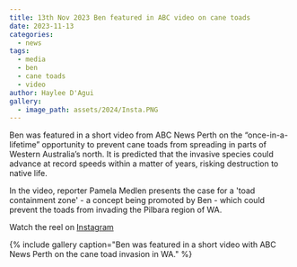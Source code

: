 ```yaml
---
title: 13th Nov 2023 Ben featured in ABC video on cane toads 
date: 2023-11-13
categories:
  - news
tags:
  - media
  - ben
  - cane toads
  - video
author: Haylee D'Agui
gallery:
  - image_path: assets/2024/Insta.PNG
---
```


Ben was featured in a short video from ABC News Perth on the “once-in-a-lifetime” opportunity to prevent cane toads from spreading in parts of Western Australia’s north. It is predicted that the invasive species could advance at record speeds within a matter of years, risking destruction to native life.

In the video, reporter Pamela Medlen presents the case for a 'toad containment zone' - a concept being promoted by Ben - which could prevent the toads from invading the Pilbara region of WA. 

Watch the reel on [Instagram](https://www.instagram.com/reel/CzkeVt_vBJi/?utm_source=ig_web_copy_link)

{% include gallery caption="Ben was featured in a short video with ABC News Perth on the cane toad invasion in WA." %}